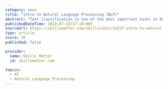 ```yaml
---
category: news
title: "Intro to Natural Language Processing (NLP)"
abstract: "Text classification is one of the most important tasks in Natural Language Processing (NLP). The goal of text classification is to automatically classify the text documents into one or more defined categories. In our previous session Gelareh gave us an ..."
publishedDateTime: 2019-07-15T17:18:00Z
sourceUrl: https://skillsmatter.com/skillscasts/14237-intro-to-natural-language-processing-nlp
type: article
score: 39
published: false

provider:
  name: Skills Matter
  id: skillsmatter.com

topics:
  - AI
  - Natural Language Processing
---
```

